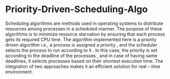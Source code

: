 # Priority-Driven-Scheduling-Algo

Scheduling algorithms are methods used in operating systems to distribute resources among processes in a scheduled manner. 
The purpose of these algorithms is to minimize resource starvation by ensuring that each process gets its required CPU time.
The algorithm implemented here is a priority driven algorithm i.e., a process is assigned a priority , and the scheduler selects the process to run according to it . 
In this case, the priority is set according to the deadline of the processes , and  in case of having same deadlines, it selects processes based on their shortest execution time. 
The integration of two approaches makes it an efficient solution for real – time environment.
